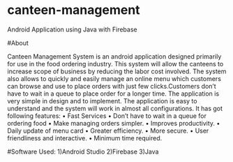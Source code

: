 # canteen-management
Android Application using Java with Firebase

#About

Canteen Management System is an android application designed primarily for use in the food
ordering industry. This system will allow the canteens to increase scope of business by reducing
the labor cost involved. The system also allows to quickly and easily manage an online menu
which customers can browse and use to place orders with just few clicks.Customers don’t have
to wait in a queue to place order for a longer time.
The application is very simple in design and to implement. The application is easy to understand
and the system will work in almost all configurations. It has got following features:
• Fast Services
• Don’t have to wait in a queue for ordering food
• Make managing orders simpler.
• Improves productivity.
• Daily update of menu card
• Greater efficiency.
• More secure.
• User friendliness and interactive.
• Minimum time required.

#Software Used:
1)Android Studio
2)Firebase
3)Java
